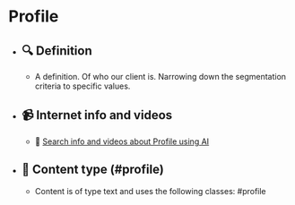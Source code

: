 # Profile
- ## 🔍 Definition
  - A definition. Of who our client is. Narrowing down the segmentation criteria to specific values.
- ## 📹 Internet info and videos
  - 🤖 [Search info and videos about Profile using AI](https://www.perplexity.ai/search?q=videos+about+Profile:+A+definition.+Of+who+our+client+is.+Narrowing+down+the+segmentation+criteria+to+specific+values.
)
- ## 📰 Content type (#profile)
  - Content is of type text and uses the following classes: #profile

